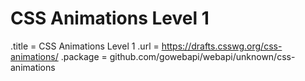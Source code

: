 # CSS Animations Level 1

.title = CSS Animations Level 1
.url = <https://drafts.csswg.org/css-animations/>
.package = github.com/gowebapi/webapi/unknown/css-animations
